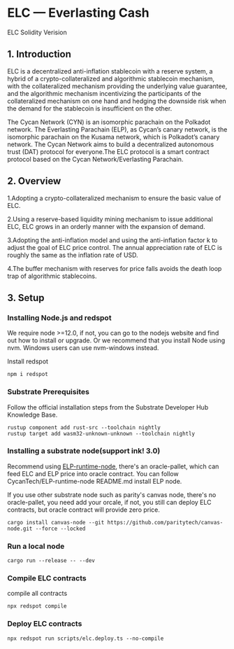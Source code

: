 # ELC — Everlasting Cash
ELC Solidity Verision

## 1. Introduction

ELC is a decentralized anti-inflation stablecoin with a reserve system, a hybrid of a crypto-collateralized and algorithmic stablecoin mechanism, with the collateralized mechanism providing the underlying value guarantee, and the algorithmic mechanism incentivizing the participants of the collateralized mechanism on one hand and hedging the downside risk when the demand for the stablecoin is insufficient on the other. 

The Cycan Network (CYN) is an isomorphic parachain on the Polkadot network. The Everlasting Parachain (ELP), as Cycan’s canary network, is the isomorphic parachain on the Kusama network, which is Polkadot’s canary network. The Cycan Network aims to build a decentralized autonomous trust (DAT) protocol for everyone.The ELC protocol is a smart contract protocol based on the Cycan Network/Everlasting Parachain.

## 2. Overview

1.Adopting a crypto-collateralized mechanism to ensure the basic value of ELC.

2.Using a reserve-based liquidity mining mechanism to issue additional ELC, ELC grows in an orderly manner with the expansion of demand.

3.Adopting the anti-inflation model and using the anti-inflation factor k to adjust the goal of ELC price control. The annual appreciation rate of ELC is roughly the same as the inflation rate of USD.

4.The buffer mechanism with reserves for price falls avoids the death loop trap of algorithmic stablecoins.


## 3. Setup

### Installing Node.js and redspot
We require node >=12.0, if not, you can go to the nodejs website and find out how to install or upgrade.
Or we recommend that you install Node using nvm. Windows users can use nvm-windows instead.

Install redspot 

```
npm i redspot
```

### Substrate Prerequisites
Follow the official installation steps from the Substrate Developer Hub Knowledge Base.
```
rustup component add rust-src --toolchain nightly
rustup target add wasm32-unknown-unknown --toolchain nightly
```
### Installing a substrate node(support ink! 3.0)

Recommend using [ELP-runtime-node](https://github.com/CycanTech/ELP-runtime-node), there's an oracle-pallet, which can feed ELC and ELP price into oracle contract. You can follow CycanTech/ELP-runtime-node README.md install ELP node.

If you use other substrate node such as parity's canvas node, there's no oracle-pallet, you need add your orcale, if not, you still can deploy ELC contracts, but oracle contract will provide zero price.

```
cargo install canvas-node --git https://github.com/paritytech/canvas-node.git --force --locked
```

### Run a local node

```
cargo run --release -- --dev
```

### Compile ELC contracts

compile all contracts 
```
npx redspot compile
```

### Deploy ELC contracts
```
npx redspot run scripts/elc.deploy.ts --no-compile
```


